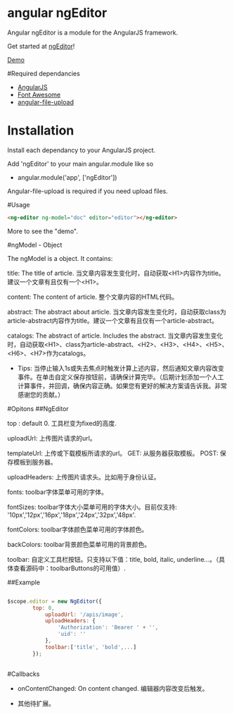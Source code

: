 # angular ngEditor

Angular ngEditor is a module for the AngularJS framework. 

Get started at [ngEditor](http://alsmile.github.io/ngEditor)!

[Demo](http://alsmile.github.io/ngEditor/demo/)

#Required dependancies

* [AngularJS](https://github.com/angular/angular.js)
* [Font Awesome](http://fortawesome.github.io/Font-Awesome/)
* [angular-file-upload](https://github.com/nervgh/angular-file-upload)

# Installation
Install each dependancy to your AngularJS project.

Add 'ngEditor' to your main angular.module like so

 * angular.module('app', ['ngEditor'])

Angular-file-upload is required if you need upload files.

#Usage
```html
<ng-editor ng-model="doc" editor="editor"></ng-editor>
```

More to see the "demo".

#ngModel - Object

The ngModel is a object. It contains:

title: The title of article. 当文章内容发生变化时，自动获取&lt;H1>内容作为title。建议一个文章有且仅有一个&lt;H1>。

content: The content of article. 整个文章内容的HTML代码。

abstract: The abstract about article. 当文章内容发生变化时，自动获取class为article-abstract内容作为title。建议一个文章有且仅有一个article-abstract。

catalogs: The abstract of article. Includes the abstract. 当文章内容发生变化时，自动获取&lt;H1>、class为article-abstract、&lt;H2>、&lt;H3>、&lt;H4>、&lt;H5>、&lt;H6>、&lt;H7>作为catalogs。

 * Tips: 当停止输入1s或失去焦点时触发计算上述内容，然后通知文章内容改变事件。在单击自定义保存按钮前，请确保计算完毕。（后期计划添加一个人工计算事件，并回调，确保内容正确。如果您有更好的解决方案请告诉我。非常感谢您的贡献。）


#Opitons
##NgEditor

top : default 0. 工具栏变为fixed的高度.

uploadUrl: 上传图片请求的url。

templateUrl: 上传或下载模板所请求的url。 GET: 从服务器获取模板。 POST: 保存模板到服务器。

uploadHeaders: 上传图片请求头。比如用于身份认证。

fonts: toolbar字体菜单可用的字体。

fontSizes: toolbar字体大小菜单可用的字体大小。目前仅支持: '10px','12px','16px','18px','24px','32px','48px'.

fontColors: toolbar字体颜色菜单可用的字体颜色。

backColors: toolbar背景颜色菜单可用的背景颜色。

toolbar: 自定义工具栏按钮。只支持以下值：title, bold, italic, underline...。（具体查看源码中：toolbarButtons的可用值）.

##Example
```javascript

$scope.editor = new NgEditor({
    	top: 0,
			uploadUrl: '/apis/image',
			uploadHeaders: {
				'Authorization': 'Bearer ' + '',
				'uid': ''
			},
            toolbar:['title', 'bold',...]
		});
        
```


#Callbacks
* onContentChanged: On content changed. 编辑器内容改变后触发。

* 其他待扩展。